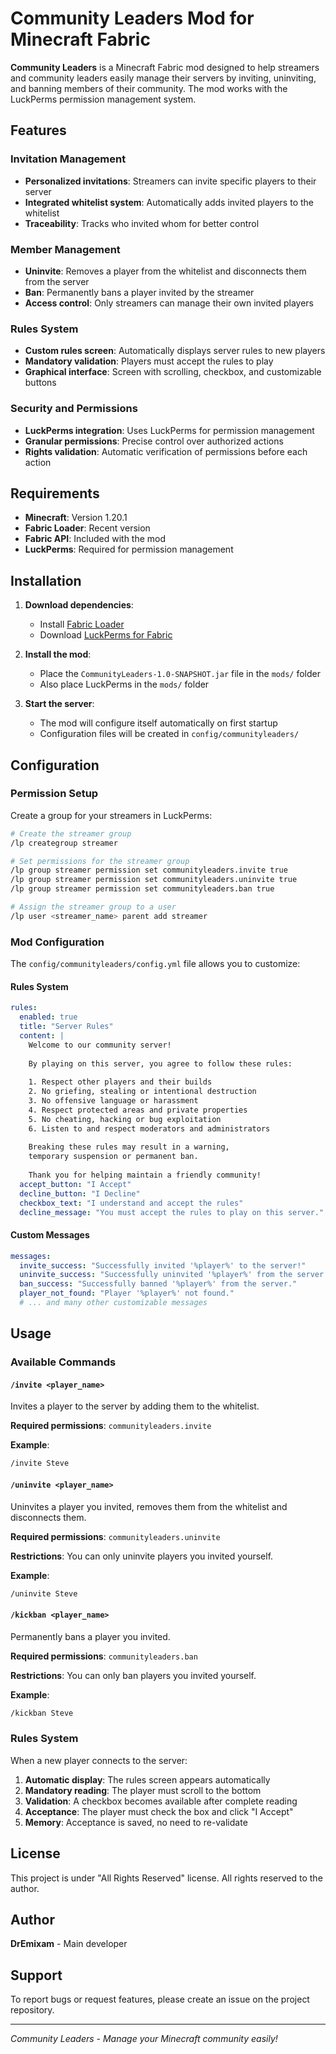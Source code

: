 # Community Leaders Mod for Minecraft Fabric

**Community Leaders** is a Minecraft Fabric mod designed to help streamers and community leaders easily manage their servers by inviting, uninviting, and banning members of their community. The mod works with the LuckPerms permission management system.

## Features

### Invitation Management
- **Personalized invitations**: Streamers can invite specific players to their server
- **Integrated whitelist system**: Automatically adds invited players to the whitelist
- **Traceability**: Tracks who invited whom for better control

### Member Management
- **Uninvite**: Removes a player from the whitelist and disconnects them from the server
- **Ban**: Permanently bans a player invited by the streamer
- **Access control**: Only streamers can manage their own invited players

### Rules System
- **Custom rules screen**: Automatically displays server rules to new players
- **Mandatory validation**: Players must accept the rules to play
- **Graphical interface**: Screen with scrolling, checkbox, and customizable buttons

### Security and Permissions
- **LuckPerms integration**: Uses LuckPerms for permission management
- **Granular permissions**: Precise control over authorized actions
- **Rights validation**: Automatic verification of permissions before each action

## Requirements

- **Minecraft**: Version 1.20.1
- **Fabric Loader**: Recent version
- **Fabric API**: Included with the mod
- **LuckPerms**: Required for permission management

## Installation

1. **Download dependencies**:
   - Install [Fabric Loader](https://fabricmc.net/)
   - Download [LuckPerms for Fabric](https://luckperms.net/)

2. **Install the mod**:
   - Place the `CommunityLeaders-1.0-SNAPSHOT.jar` file in the `mods/` folder
   - Also place LuckPerms in the `mods/` folder

3. **Start the server**:
   - The mod will configure itself automatically on first startup
   - Configuration files will be created in `config/communityleaders/`

## Configuration

### Permission Setup

Create a group for your streamers in LuckPerms:

```bash
# Create the streamer group
/lp creategroup streamer

# Set permissions for the streamer group
/lp group streamer permission set communityleaders.invite true
/lp group streamer permission set communityleaders.uninvite true
/lp group streamer permission set communityleaders.ban true

# Assign the streamer group to a user
/lp user <streamer_name> parent add streamer
```

### Mod Configuration

The `config/communityleaders/config.yml` file allows you to customize:

#### Rules System
```yaml
rules:
  enabled: true
  title: "Server Rules"
  content: |
    Welcome to our community server!
    
    By playing on this server, you agree to follow these rules:
    
    1. Respect other players and their builds
    2. No griefing, stealing or intentional destruction
    3. No offensive language or harassment
    4. Respect protected areas and private properties
    5. No cheating, hacking or bug exploitation
    6. Listen to and respect moderators and administrators
    
    Breaking these rules may result in a warning,
    temporary suspension or permanent ban.
    
    Thank you for helping maintain a friendly community!
  accept_button: "I Accept"
  decline_button: "I Decline"
  checkbox_text: "I understand and accept the rules"
  decline_message: "You must accept the rules to play on this server."
```

#### Custom Messages
```yaml
messages:
  invite_success: "Successfully invited '%player%' to the server!"
  uninvite_success: "Successfully uninvited '%player%' from the server."
  ban_success: "Successfully banned '%player%' from the server."
  player_not_found: "Player '%player%' not found."
  # ... and many other customizable messages
```

## Usage

### Available Commands

#### `/invite <player_name>`
Invites a player to the server by adding them to the whitelist.

**Required permissions**: `communityleaders.invite`

**Example**:
```bash
/invite Steve
```

#### `/uninvite <player_name>`
Uninvites a player you invited, removes them from the whitelist and disconnects them.

**Required permissions**: `communityleaders.uninvite`

**Restrictions**: You can only uninvite players you invited yourself.

**Example**:
```bash
/uninvite Steve
```

#### `/kickban <player_name>`
Permanently bans a player you invited.

**Required permissions**: `communityleaders.ban`

**Restrictions**: You can only ban players you invited yourself.

**Example**:
```bash
/kickban Steve
```

### Rules System

When a new player connects to the server:

1. **Automatic display**: The rules screen appears automatically
2. **Mandatory reading**: The player must scroll to the bottom
3. **Validation**: A checkbox becomes available after complete reading
4. **Acceptance**: The player must check the box and click "I Accept"
5. **Memory**: Acceptance is saved, no need to re-validate

## License

This project is under "All Rights Reserved" license. All rights reserved to the author.

## Author

**DrEmixam** - Main developer

## Support

To report bugs or request features, please create an issue on the project repository.

---

*Community Leaders - Manage your Minecraft community easily!*
